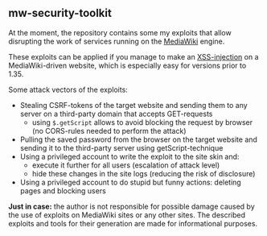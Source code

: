 ## mw-security-toolkit
At the moment, the repository contains some my exploits that allow disrupting the work of services running on the [MediaWiki](https://www.mediawiki.org/wiki/MediaWiki) engine.

These exploits can be applied if you manage to make an [XSS-injection](https://en.wikipedia.org/wiki/Cross-site_scripting) on a MediaWiki-driven website, which is especially easy for versions prior to 1.35.

Some attack vectors of the exploits:
* Stealing CSRF-tokens of the target website and sending them to any server on a third-party domain that accepts GET-requests
  * using `$.getScript` allows to avoid blocking the request by browser (no CORS-rules needed to perform the attack)
* Pulling the saved password from the browser on the target website and sending it to the third-party server using getScript-technique
* Using a privileged account to write the exploit to the site skin and:
  * execute it further for all users (escalation of attack level)
  * hide these changes in the site logs (reducing the risk of disclosure)
* Using a privileged account to do stupid but funny actions: deleting pages and blocking users

**Just in case:** the author is not responsible for possible damage caused by the use of exploits on MediaWiki sites or any other sites. The described exploits and tools for their generation are made for informational purposes.
